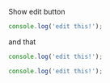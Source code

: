 Show edit button

```js edit
console.log('edit this!');
```

and that

```js edit=someeditor
console.log('edit this!');
```

```ts edit
console.log('edit this!');
```
